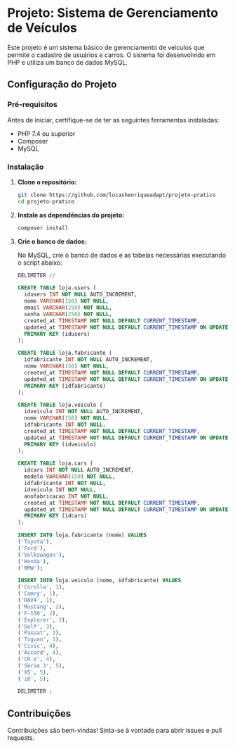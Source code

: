 # Projeto: Sistema de Gerenciamento de Veículos

Este projeto é um sistema básico de gerenciamento de veículos que permite o cadastro de usuários e carros. O sistema foi desenvolvido em PHP e utiliza um banco de dados MySQL.

## Configuração do Projeto

### Pré-requisitos

Antes de iniciar, certifique-se de ter as seguintes ferramentas instaladas:

- PHP 7.4 ou superior
- Composer
- MySQL

### Instalação

1. **Clone o repositório:**

   ```bash
   git clone https://github.com/lucashenriqueadapt/projeto-pratico
   cd projeto-pratico
   ```

2. **Instale as dependências do projeto:**

   ```bash
   composer install
   ```

3. **Crie o banco de dados:**

   No MySQL, crie o banco de dados e as tabelas necessárias executando o script abaixo:

   ```sql
   DELIMITER //

   CREATE TABLE loja.users (
     idusers INT NOT NULL AUTO_INCREMENT,
     nome VARCHAR(150) NOT NULL,
     email VARCHAR(250) NOT NULL,
     senha VARCHAR(250) NOT NULL,
     created_at TIMESTAMP NOT NULL DEFAULT CURRENT_TIMESTAMP,
     updated_at TIMESTAMP NOT NULL DEFAULT CURRENT_TIMESTAMP ON UPDATE CURRENT_TIMESTAMP,
     PRIMARY KEY (idusers)
   );

   CREATE TABLE loja.fabricante (
     idfabricante INT NOT NULL AUTO_INCREMENT,
     nome VARCHAR(150) NOT NULL,
     created_at TIMESTAMP NOT NULL DEFAULT CURRENT_TIMESTAMP,
     updated_at TIMESTAMP NOT NULL DEFAULT CURRENT_TIMESTAMP ON UPDATE CURRENT_TIMESTAMP,
     PRIMARY KEY (idfabricante)
   );

   CREATE TABLE loja.veiculo (
     idveiculo INT NOT NULL AUTO_INCREMENT,
     nome VARCHAR(150) NOT NULL,
     idfabricante INT NOT NULL,
     created_at TIMESTAMP NOT NULL DEFAULT CURRENT_TIMESTAMP,
     updated_at TIMESTAMP NOT NULL DEFAULT CURRENT_TIMESTAMP ON UPDATE CURRENT_TIMESTAMP,
     PRIMARY KEY (idveiculo)
   );

   CREATE TABLE loja.cars (
     idcars INT NOT NULL AUTO_INCREMENT,
     modelo VARCHAR(150) NOT NULL,
     idfabricante INT NOT NULL,
     idveiculo INT NOT NULL,
     anofabricacao INT NOT NULL,
     created_at TIMESTAMP NOT NULL DEFAULT CURRENT_TIMESTAMP,
     updated_at TIMESTAMP NOT NULL DEFAULT CURRENT_TIMESTAMP ON UPDATE CURRENT_TIMESTAMP,
     PRIMARY KEY (idcars)
   );

   INSERT INTO loja.fabricante (nome) VALUES 
   ('Toyota'),
   ('Ford'),
   ('Volkswagen'),
   ('Honda'),
   ('BMW');

   INSERT INTO loja.veiculo (nome, idfabricante) VALUES 
   ('Corolla', 1),
   ('Camry', 1),
   ('RAV4', 1),
   ('Mustang', 2),
   ('F-150', 2),
   ('Explorer', 2),
   ('Golf', 3),
   ('Passat', 3),
   ('Tiguan', 3),
   ('Civic', 4),
   ('Accord', 4),
   ('CR-V', 4),
   ('Série 3', 5),
   ('X5', 5),
   ('i8', 5);

   DELIMITER ;
   ```
   

## Contribuições

Contribuições são bem-vindas! Sinta-se à vontade para abrir issues e pull requests.
